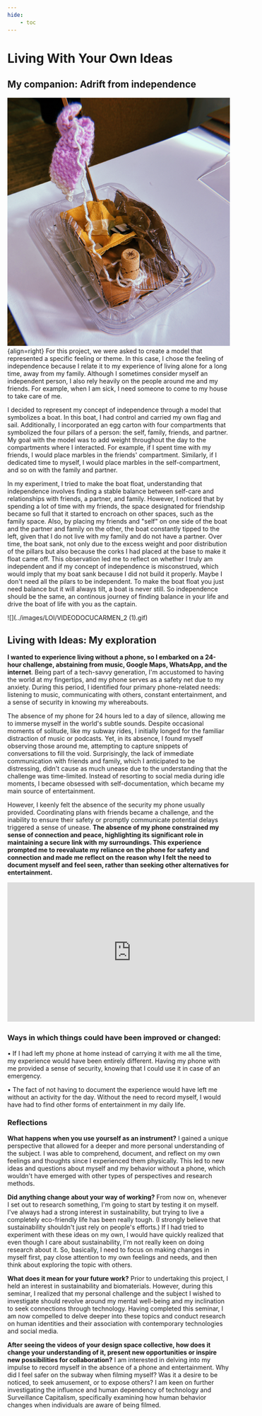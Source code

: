 ```yaml
---
hide:
    - toc
---
```


# Living With Your Own Ideas
## My companion: Adrift from independence
![](../images/LOI/barco.svg){align=right}
For this project, we were asked to create a model that represented a specific feeling or theme. In this case, I chose the feeling of independence because I relate it to my experience of living alone for a long time, away from my family. Although I sometimes consider myself an independent person, I also rely heavily on the people around me and my friends. For example, when I am sick, I need someone to come to my house to take care of me.

I decided to represent my concept of independence through a model that symbolizes a boat. In this boat, I had control and carried my own flag and sail. Additionally, I incorporated an egg carton with four compartments that symbolized the four pillars of a person: the self, family, friends, and partner. My goal with the model was to add weight throughout the day to the compartments where I interacted. For example, if I spent time with my friends, I would place marbles in the friends' compartment. Similarly, if I dedicated time to myself, I would place marbles in the self-compartment, and so on with the family and partner.

In my experiment, I tried to make the boat float, understanding that independence involves finding a stable balance between self-care and relationships with friends, a partner, and family. However, I noticed that by spending a lot of time with my friends, the space designated for friendship became so full that it started to encroach on other spaces, such as the family space. Also, by placing my friends and "self" on one side of the boat and the partner and family on the other, the boat constantly tipped to the left, given that I do not live with my family and do not have a partner. Over time, the boat sank, not only due to the excess weight and poor distribution of the pillars but also because the corks I had placed at the base to make it float came off. This observation led me to reflect on whether I truly am independent and if my concept of independence is misconstrued, which would imply that my boat sank because I did not build it properly. Maybe I don't need all the pilars to be independent. To make the boat float you just need balance but it will always tilt, a boat is never still. So independence should be the same, an continous journey of finding balance in your life and drive the boat of life with you as the captain.

![](../images/LOI/VIDEODOCUCARMEN_2 (1).gif)


## Living with Ideas: My exploration
**I wanted to experience living without a phone, so I embarked on a 24-hour challenge, abstaining from music, Google Maps, WhatsApp, and the internet**. Being part of a tech-savvy generation, I'm accustomed to having the world at my fingertips, and my phone serves as a safety net due to my anxiety. During this period, I identified four primary phone-related needs: listening to music, communicating with others, constant entertainment, and a sense of security in knowing my whereabouts.

The absence of my phone for 24 hours led to a day of silence, allowing me to immerse myself in the world's subtle sounds. Despite occasional moments of solitude, like my subway rides, I initially longed for the familiar distraction of music or podcasts. Yet, in its absence, I found myself observing those around me, attempting to capture snippets of conversations to fill the void. Surprisingly, the lack of immediate communication with friends and family, which I anticipated to be distressing, didn't cause as much unease due to the understanding that the challenge was time-limited. Instead of resorting to social media during idle moments, I became obsessed with self-documentation, which became my main source of entertainment.

However, I keenly felt the absence of the security my phone usually provided. Coordinating plans with friends became a challenge, and the inability to ensure their safety or promptly communicate potential delays triggered a sense of unease. **The absence of my phone constrained my sense of connection and peace, highlighting its significant role in maintaining a secure link with my surroundings. This experience prompted me to reevaluate my reliance on the phone for safety and connection and made me reflect on the reason why I felt the need to document myself and feel seen, rather than seeking other alternatives for entertainment.**

<iframe width="560" height="315" src="https://www.youtube.com/embed/1Ut9NRDSLkA?si=2p0R4CL9lQwMNg5e" title="YouTube video player" frameborder="0" allow="accelerometer; autoplay; clipboard-write; encrypted-media; gyroscope; picture-in-picture; web-share" allowfullscreen></iframe>

### Ways in which things could have been improved or changed:

• If I had left my phone at home instead of carrying it with me all the time, my experience would have been entirely different. Having my phone with me provided a sense of security, knowing that I could use it in case of an emergency.

• The fact of not having to document the experience would have left me without an activity for the day. Without the need to record myself, I would have had to find other forms of entertainment in my daily life.

### Reflections
**What happens when you use yourself as an instrument?**
 I gained a unique perspective that allowed for a deeper and more personal understanding of the subject. I was able to comprehend, document, and reflect on my own feelings and thoughts since I experienced them physically. This led to new ideas and questions about myself and my behavior without a phone, which wouldn't have emerged with other types of perspectives and research methods.

**Did anything change about your way of working?**
From now on, whenever I set out to research something, I'm going to start by testing it on myself. I've always had a strong interest in sustainability, but trying to live a completely eco-friendly life has been really tough. (I strongly believe that sustainability shouldn't just rely on people's efforts.) If I had tried to experiment with these ideas on my own, I would have quickly realized that even though I care about sustainability, I'm not really keen on doing research about it. So, basically, I need to focus on making changes in myself first, pay close attention to my own feelings and needs, and then think about exploring the topic with others.

**What does it mean for your future work?** Prior to undertaking this project, I held an interest in sustainability and biomaterials. However, during this seminar, I realized that my personal challenge and the subject I wished to investigate should revolve around my mental well-being and my inclination to seek connections through technology. Having completed this seminar, I am now compelled to delve deeper into these topics and conduct research on human identities and their association with contemporary technologies and social media.

**After seeing the videos of your design space collective, how does it change your understanding of it, present new opportunities or inspire new possibilities for collaboration?** I am interested in delving into my impulse to record myself in the absence of a phone and entertainment. Why did I feel safer on the subway when filming myself? Was it a desire to be noticed, to seek amusement, or to expose others? I am keen on further investigating the influence and human dependency of technology and Surveillance Capitalism, specifically examining how human behavior changes when individuals are aware of being filmed.


